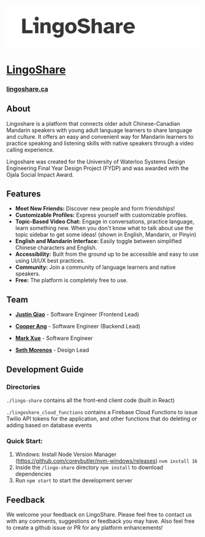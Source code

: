 ![LingoShare banner](/readme_assets/banner.png)

# [LingoShare](https://lingoshare.ca)
### [lingoshare.ca](https://lingoshare.ca)

## About
Lingoshare is a platform that connects older adult Chinese-Canadian Mandarin speakers with young adult language learners to share language and culture. It offers an easy and convenient way for Mandarin learners to practice speaking and listening skills with native speakers through a video calling experience.

Lingoshare was created for the University of Waterloo Systems Design Engineering Final Year Design Project (FYDP) and was awarded with the Ojala Social Impact Award.

## Features

* **Meet New Friends:** Discover new people and form friendships!
* **Customizable Profiles:** Express yourself with customizable profiles.
* **Topic-Based Video Chat:**  Engage in conversations, practice language, learn something new. When you don't know what to talk about use the topic sidebar to get some ideas! (shown in English, Mandarin, or Pinyin)
* **English and Mandarin Interface:** Easily toggle between simplified Chinese characters and English.
* **Accessibility:** Built from the ground up to be accessible and easy to use using UI/UX best practices.
* **Community:** Join a community of language learners and native speakers.
* **Free:**  The platform is completely free to use.

## Team
* **[Justin Qiao](https://github.com/jqiao26)** - 
  Software Engineer (Frontend Lead)

* **[Cooper Ang](https://github.com/cooper-a)** - 
  Software Engineer (Backend Lead)

* **[Mark Xue](https://github.com/Markxue923)** - 
  Software Engineer

* **[Seth Morenos](https://www.sethvm.com/)** - Design Lead

## Development Guide

### Directories

`./lingo-share` contains all the front-end client code (built in React)

`./lingoshare_cloud_functions` contains a Firebase Cloud Functions to issue Twilio API tokens for the application, and other functions that do deleting or adding based on database events

### Quick Start:

1. Windows: Install Node Version Manager (https://github.com/coreybutler/nvm-windows/releases) `nvm install 16`
1. Inside the `/lingo-share` directory `npm install` to download dependencies
1. Run `npm start` to start the development server

## Feedback

We welcome your feedback on LingoShare. Please feel free to contact us with any comments, suggestions or feedback you may have. Also feel free to create a github issue or PR for any platform enhancements!
